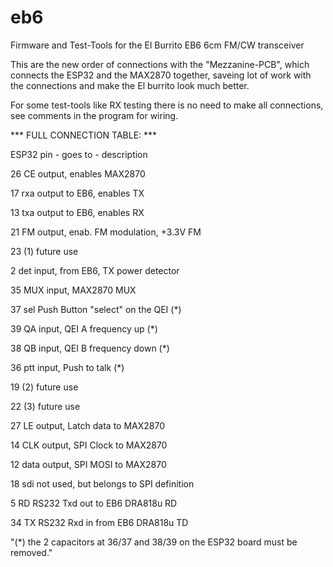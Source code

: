 # eb6
Firmware and Test-Tools for the El Burrito EB6 6cm FM/CW transceiver 

This are the new order of connections  with the "Mezzanine-PCB", which
connects the ESP32 and the MAX2870 together, saveing lot of work with the 
connections and make the El burrito look much better.

For some test-tools like RX testing there is no need to make all connections,
see comments in the program for wiring. 

*** FULL CONNECTION TABLE: ***

ESP32 pin - goes to -  description	

26	 CE  	 output, enables MAX2870

17	 rxa 	 output to EB6, enables TX 

13	 txa 	 output to EB6, enables RX

21	 FM  	 output, enab. FM modulation, +3.3V FM	

23	 (1) 	 future use

2	 det 	 input, from EB6, TX power detector 

35	 MUX 	 input, MAX2870 MUX	

37	 sel 	 Push Button "select" on the QEI (*)

39	 QA  	 input, QEI A 	 frequency up (*)

38	 QB  	 input, QEI B 	 frequency down (*)

36	 ptt 	 input, Push to talk (*)

19	 (2) 	 future use

22	 (3) 	 future use

27	 LE  	 output, Latch data to MAX2870	

14	 CLK 	 output, SPI Clock to MAX2870	

12	 data	 output, SPI MOSI to MAX2870

18	 sdi 	 not used, but belongs to SPI definition

5	 RD  	 RS232 Txd out to EB6 DRA818u RD 

34	 TX  	 RS232 Rxd in from EB6 DRA818u TD 	
			
"(*) the 2 capacitors at 36/37 and 38/39 on the ESP32
board must be removed."			
